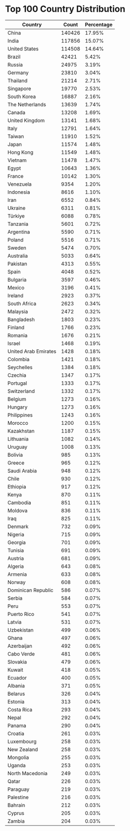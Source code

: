 # Top 100 Country Distribution
| Country | Count | Percentage |
|----|----|----|
| China | 140426 | 17.95% |
| India | 117856 | 15.07% |
| United States | 114508 | 14.64% |
| Brazil | 42421 | 5.42% |
| Russia | 24975 | 3.19% |
| Germany | 23810 | 3.04% |
| Thailand | 21214 | 2.71% |
| Singapore | 19770 | 2.53% |
| South Korea | 16887 | 2.16% |
| The Netherlands | 13639 | 1.74% |
| Canada | 13208 | 1.69% |
| United Kingdom | 13141 | 1.68% |
| Italy | 12791 | 1.64% |
| Taiwan | 11910 | 1.52% |
| Japan | 11574 | 1.48% |
| Hong Kong | 11549 | 1.48% |
| Vietnam | 11478 | 1.47% |
| Egypt | 10643 | 1.36% |
| France | 10142 | 1.30% |
| Venezuela | 9354 | 1.20% |
| Indonesia | 8616 | 1.10% |
| Iran | 6552 | 0.84% |
| Ukraine | 6311 | 0.81% |
| Türkiye | 6088 | 0.78% |
| Tanzania | 5601 | 0.72% |
| Argentina | 5590 | 0.71% |
| Poland | 5516 | 0.71% |
| Sweden | 5474 | 0.70% |
| Australia | 5033 | 0.64% |
| Pakistan | 4313 | 0.55% |
| Spain | 4048 | 0.52% |
| Bulgaria | 3597 | 0.46% |
| Mexico | 3196 | 0.41% |
| Ireland | 2923 | 0.37% |
| South Africa | 2623 | 0.34% |
| Malaysia | 2472 | 0.32% |
| Bangladesh | 1803 | 0.23% |
| Finland | 1766 | 0.23% |
| Romania | 1676 | 0.21% |
| Israel | 1468 | 0.19% |
| United Arab Emirates | 1428 | 0.18% |
| Colombia | 1421 | 0.18% |
| Seychelles | 1384 | 0.18% |
| Czechia | 1347 | 0.17% |
| Portugal | 1333 | 0.17% |
| Switzerland | 1332 | 0.17% |
| Belgium | 1273 | 0.16% |
| Hungary | 1273 | 0.16% |
| Philippines | 1243 | 0.16% |
| Morocco | 1200 | 0.15% |
| Kazakhstan | 1187 | 0.15% |
| Lithuania | 1082 | 0.14% |
| Uruguay | 1008 | 0.13% |
| Bolivia | 985 | 0.13% |
| Greece | 965 | 0.12% |
| Saudi Arabia | 948 | 0.12% |
| Chile | 930 | 0.12% |
| Ethiopia | 917 | 0.12% |
| Kenya | 870 | 0.11% |
| Cambodia | 851 | 0.11% |
| Moldova | 836 | 0.11% |
| Iraq | 825 | 0.11% |
| Denmark | 732 | 0.09% |
| Nigeria | 715 | 0.09% |
| Georgia | 701 | 0.09% |
| Tunisia | 691 | 0.09% |
| Austria | 681 | 0.09% |
| Algeria | 643 | 0.08% |
| Armenia | 633 | 0.08% |
| Norway | 608 | 0.08% |
| Dominican Republic | 586 | 0.07% |
| Serbia | 584 | 0.07% |
| Peru | 553 | 0.07% |
| Puerto Rico | 541 | 0.07% |
| Latvia | 531 | 0.07% |
| Uzbekistan | 499 | 0.06% |
| Ghana | 497 | 0.06% |
| Azerbaijan | 492 | 0.06% |
| Cabo Verde | 481 | 0.06% |
| Slovakia | 479 | 0.06% |
| Kuwait | 418 | 0.05% |
| Ecuador | 400 | 0.05% |
| Albania | 371 | 0.05% |
| Belarus | 326 | 0.04% |
| Estonia | 313 | 0.04% |
| Costa Rica | 293 | 0.04% |
| Nepal | 292 | 0.04% |
| Panama | 290 | 0.04% |
| Croatia | 261 | 0.03% |
| Luxembourg | 258 | 0.03% |
| New Zealand | 258 | 0.03% |
| Mongolia | 255 | 0.03% |
| Uganda | 253 | 0.03% |
| North Macedonia | 249 | 0.03% |
| Qatar | 226 | 0.03% |
| Paraguay | 219 | 0.03% |
| Palestine | 216 | 0.03% |
| Bahrain | 212 | 0.03% |
| Cyprus | 205 | 0.03% |
| Zambia | 204 | 0.03% |
